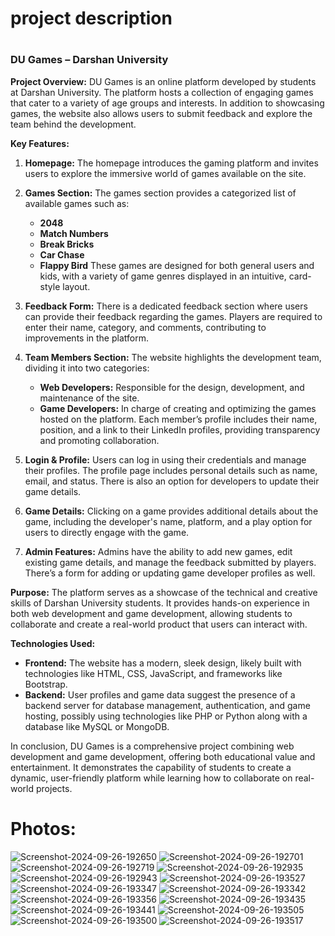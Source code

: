
<h1>project description<h1/>
   
### DU Games – Darshan University

**Project Overview:**
DU Games is an online platform developed by students at Darshan University. The platform hosts a collection of engaging games that cater to a variety of age groups and interests. In addition to showcasing games, the website also allows users to submit feedback and explore the team behind the development.

**Key Features:**
1. **Homepage:**
   The homepage introduces the gaming platform and invites users to explore the immersive world of games available on the site. 

2. **Games Section:**
   The games section provides a categorized list of available games such as:
   - **2048**
   - **Match Numbers**
   - **Break Bricks**
   - **Car Chase**
   - **Flappy Bird**
   These games are designed for both general users and kids, with a variety of game genres displayed in an intuitive, card-style layout.

3. **Feedback Form:**
   There is a dedicated feedback section where users can provide their feedback regarding the games. Players are required to enter their name, category, and comments, contributing to improvements in the platform.

4. **Team Members Section:**
   The website highlights the development team, dividing it into two categories:
   - **Web Developers:** Responsible for the design, development, and maintenance of the site.
   - **Game Developers:** In charge of creating and optimizing the games hosted on the platform.
   Each member’s profile includes their name, position, and a link to their LinkedIn profiles, providing transparency and promoting collaboration.

5. **Login & Profile:**
   Users can log in using their credentials and manage their profiles. The profile page includes personal details such as name, email, and status. There is also an option for developers to update their game details.

6. **Game Details:**
   Clicking on a game provides additional details about the game, including the developer's name, platform, and a play option for users to directly engage with the game.

7. **Admin Features:**
   Admins have the ability to add new games, edit existing game details, and manage the feedback submitted by players. There’s a form for adding or updating game developer profiles as well.

**Purpose:**
The platform serves as a showcase of the technical and creative skills of Darshan University students. It provides hands-on experience in both web development and game development, allowing students to collaborate and create a real-world product that users can interact with.

**Technologies Used:**
- **Frontend:** The website has a modern, sleek design, likely built with technologies like HTML, CSS, JavaScript, and frameworks like Bootstrap.
- **Backend:** User profiles and game data suggest the presence of a backend server for database management, authentication, and game hosting, possibly using technologies like PHP or Python along with a database like MySQL or MongoDB.

In conclusion, DU Games is a comprehensive project combining web development and game development, offering both educational value and entertainment. It demonstrates the capability of students to create a dynamic, user-friendly platform while learning how to collaborate on real-world projects.

<h1>Photos:</h1>
<img src="https://i.ibb.co/Pjt5Knq/Screenshot-2024-09-26-192650.png" alt="Screenshot-2024-09-26-192650" border="0"/>
<img src="https://i.ibb.co/7SdPxbK/Screenshot-2024-09-26-192701.png" alt="Screenshot-2024-09-26-192701" border="0"/>
<img src="https://i.ibb.co/d0Zmmd2/Screenshot-2024-09-26-192719.png" alt="Screenshot-2024-09-26-192719" border="0"/>
<img src="https://i.ibb.co/HFnNg38/Screenshot-2024-09-26-192935.png" alt="Screenshot-2024-09-26-192935" border="0"/>
<img src="https://i.ibb.co/VV2N0PL/Screenshot-2024-09-26-192943.png" alt="Screenshot-2024-09-26-192943" border="0"/>
<img src="https://i.ibb.co/NpDRK5t/Screenshot-2024-09-26-193527.png" alt="Screenshot-2024-09-26-193527" border="0"/>
<img src="https://i.ibb.co/QjhRCkb/Screenshot-2024-09-26-193347.png" alt="Screenshot-2024-09-26-193347" border="0"/>
<img src="https://i.ibb.co/5RR6c68/Screenshot-2024-09-26-193342.png" alt="Screenshot-2024-09-26-193342" border="0"/>
<img src="https://i.ibb.co/7RyVcdx/Screenshot-2024-09-26-193356.png" alt="Screenshot-2024-09-26-193356" border="0"/>
<img src="https://i.ibb.co/km70p7M/Screenshot-2024-09-26-193435.png" alt="Screenshot-2024-09-26-193435" border="0"/>
<img src="https://i.ibb.co/LSHVybC/Screenshot-2024-09-26-193441.png" alt="Screenshot-2024-09-26-193441" border="0"/>
<img src="https://i.ibb.co/PhBmMFC/Screenshot-2024-09-26-193505.png" alt="Screenshot-2024-09-26-193505" border="0"/>
<img src="https://i.ibb.co/7JGkYw5/Screenshot-2024-09-26-193500.png" alt="Screenshot-2024-09-26-193500" border="0"/>
<img src="https://i.ibb.co/CsRCL3c/Screenshot-2024-09-26-193517.png" alt="Screenshot-2024-09-26-193517" border="0"/>
